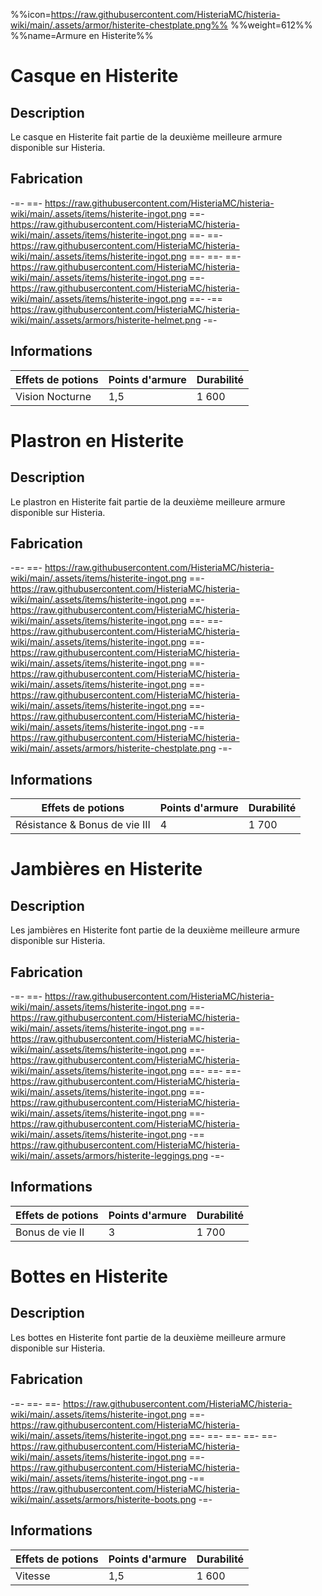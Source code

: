 %%icon=https://raw.githubusercontent.com/HisteriaMC/histeria-wiki/main/.assets/armor/histerite-chestplate.png%%
%%weight=612%%
%%name=Armure en Histerite%%

# Casque en Histerite

## Description
Le casque en Histerite fait partie de la deuxième meilleure armure disponible sur Histeria.

## Fabrication
-=-
 ==- https://raw.githubusercontent.com/HisteriaMC/histeria-wiki/main/.assets/items/histerite-ingot.png
 ==- https://raw.githubusercontent.com/HisteriaMC/histeria-wiki/main/.assets/items/histerite-ingot.png
 ==- 
 ==- https://raw.githubusercontent.com/HisteriaMC/histeria-wiki/main/.assets/items/histerite-ingot.png
 ==- 
 ==- 
 ==- https://raw.githubusercontent.com/HisteriaMC/histeria-wiki/main/.assets/items/histerite-ingot.png
 ==- https://raw.githubusercontent.com/HisteriaMC/histeria-wiki/main/.assets/items/histerite-ingot.png
 ==- 
 -== https://raw.githubusercontent.com/HisteriaMC/histeria-wiki/main/.assets/armors/histerite-helmet.png
-=-

## Informations
| Effets de potions | Points d'armure | Durabilité |
| ----------------- |-----------------|------------|
| Vision Nocturne   | 1,5             | 1 600      |


# Plastron en Histerite

## Description
Le plastron en Histerite fait partie de la deuxième meilleure armure disponible sur Histeria.

## Fabrication
-=-
 ==- https://raw.githubusercontent.com/HisteriaMC/histeria-wiki/main/.assets/items/histerite-ingot.png
 ==- https://raw.githubusercontent.com/HisteriaMC/histeria-wiki/main/.assets/items/histerite-ingot.png
 ==- https://raw.githubusercontent.com/HisteriaMC/histeria-wiki/main/.assets/items/histerite-ingot.png
 ==- 
 ==- https://raw.githubusercontent.com/HisteriaMC/histeria-wiki/main/.assets/items/histerite-ingot.png
 ==- https://raw.githubusercontent.com/HisteriaMC/histeria-wiki/main/.assets/items/histerite-ingot.png
 ==- https://raw.githubusercontent.com/HisteriaMC/histeria-wiki/main/.assets/items/histerite-ingot.png
 ==- https://raw.githubusercontent.com/HisteriaMC/histeria-wiki/main/.assets/items/histerite-ingot.png
 ==- https://raw.githubusercontent.com/HisteriaMC/histeria-wiki/main/.assets/items/histerite-ingot.png
 -== https://raw.githubusercontent.com/HisteriaMC/histeria-wiki/main/.assets/armors/histerite-chestplate.png
-=-

## Informations
| Effets de potions | Points d'armure | Durabilité |
| ----------------- |-----------------|------------|
| Résistance & Bonus de vie III | 4   | 1 700      |


# Jambières en Histerite

## Description
Les jambières en Histerite font partie de la deuxième meilleure armure disponible sur Histeria.

## Fabrication
-=-
 ==- https://raw.githubusercontent.com/HisteriaMC/histeria-wiki/main/.assets/items/histerite-ingot.png
 ==- https://raw.githubusercontent.com/HisteriaMC/histeria-wiki/main/.assets/items/histerite-ingot.png
 ==- https://raw.githubusercontent.com/HisteriaMC/histeria-wiki/main/.assets/items/histerite-ingot.png
 ==- https://raw.githubusercontent.com/HisteriaMC/histeria-wiki/main/.assets/items/histerite-ingot.png
 ==- 
 ==- 
 ==- https://raw.githubusercontent.com/HisteriaMC/histeria-wiki/main/.assets/items/histerite-ingot.png
 ==- https://raw.githubusercontent.com/HisteriaMC/histeria-wiki/main/.assets/items/histerite-ingot.png
 ==- https://raw.githubusercontent.com/HisteriaMC/histeria-wiki/main/.assets/items/histerite-ingot.png
 -== https://raw.githubusercontent.com/HisteriaMC/histeria-wiki/main/.assets/armors/histerite-leggings.png
-=-

## Informations
| Effets de potions | Points d'armure | Durabilité |
| ----------------- |-----------------|------------|
| Bonus de vie II   | 3               | 1 700      |


# Bottes en Histerite

## Description
Les bottes en Histerite font partie de la deuxième meilleure armure disponible sur Histeria.

## Fabrication
-=-
 ==- 
 ==- https://raw.githubusercontent.com/HisteriaMC/histeria-wiki/main/.assets/items/histerite-ingot.png
 ==- https://raw.githubusercontent.com/HisteriaMC/histeria-wiki/main/.assets/items/histerite-ingot.png
 ==- 
 ==- 
 ==- 
 ==- 
 ==- https://raw.githubusercontent.com/HisteriaMC/histeria-wiki/main/.assets/items/histerite-ingot.png
 ==- https://raw.githubusercontent.com/HisteriaMC/histeria-wiki/main/.assets/items/histerite-ingot.png
 -== https://raw.githubusercontent.com/HisteriaMC/histeria-wiki/main/.assets/armors/histerite-boots.png
-=-

## Informations
| Effets de potions | Points d'armure | Durabilité |
| ----------------- |-----------------|------------|
| Vitesse           | 1,5             | 1 600      |